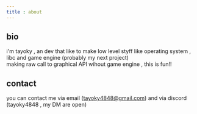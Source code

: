 ```yaml
---
title : about
---
```

## bio
i'm tayoky , an dev that like to make low level styff like operating system , libc and game engine (probably my next project)  
making raw call to graphical API wihout game engine , this is fun!!  


## contact
you can contact me via email (tayoky4848@gmail.com) and via discord (tayoky4848 , my DM are open)
